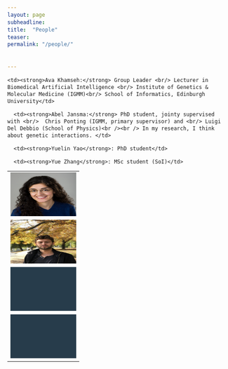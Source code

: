 ```yaml
---
layout: page
subheadline:
title:  "People"
teaser: 
permalink: "/people/"


---
```

<!-- <strong>Ava Khamseh:</strong> Group Leader & Lecturer in Biomedical Artifical Intelligence, [Institute of Genetics & Molecular Medicine][1] (IGMM) and the [School of Informatics][2]<br/> -->

<table>
  <tr>
    <td> <img src="../images/GroupLeader_biomedAI.jpg"  alt="Ava Khamseh" width = 150px height = 100px ></td>

    <td><strong>Ava Khamseh:</strong> Group Leader <br/> Lecturer in Biomedical Artificial Intelligence <br/> Institute of Genetics & Molecular Medicine (IGMM)<br/> School of Informatics, Edinburgh University</td>
   </tr> 
   <tr>
      <td><img src="../images/abel_jansma.jpeg" alt="Abel Jansma" width = 150px height = 100px></td>

      <td><strong>Abel Jansma:</strong> PhD student, jointy supervised with <br/>  Chris Ponting (IGMM, primary supervisor) and <br/> Luigi Del Debbio (School of Physics)<br /><br /> In my research, I think about genetic interactions. </td>
  </tr>
     <tr>
      <td><img src="../images/../images/group_member.png" alt="Yuelin Yao" width = 150px height = 100px></td>

      <td><strong>Yuelin Yao</strong>: PhD student</td>
  </tr>
     <tr>
      <td><img src="../images/../images/group_member.png" alt="Yue Zhang" width = 150px height = 100px></td>

      <td><strong>Yue Zhang</strong>: MSc student (SoI)</td>
  </tr>
</table>


 [1]: https://www.ed.ac.uk/igmm
 [2]: https://www.ed.ac.uk/informatics